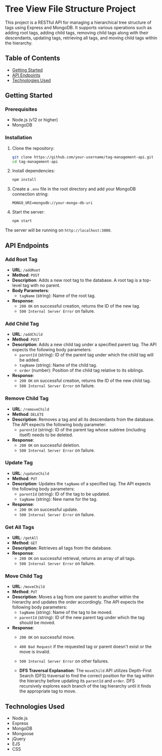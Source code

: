 # Tree View File Structure Project 

This project is a RESTful API for managing a hierarchical tree structure of tags using Express and MongoDB. It supports various operations such as adding root tags, adding child tags, removing child tags along with their descendants, updating tags, retrieving all tags, and moving child tags within the hierarchy.

## Table of Contents

- [Getting Started](#getting-started)
- [API Endpoints](#api-endpoints)
- [Technologies Used](#technologies-used)

## Getting Started

### Prerequisites

- Node.js (v12 or higher)
- MongoDB

### Installation

1. Clone the repository:
    ```bash
    git clone https://github.com/your-username/tag-management-api.git
    cd tag-management-api
    ```

2. Install dependencies:
    ```bash
    npm install
    ```

3. Create a `.env` file in the root directory and add your MongoDB connection string:
    ```
    MONGO_URI=mongodb://your-mongo-db-uri
    ```

4. Start the server:
    ```bash
    npm start
    ```

The server will be running on `http://localhost:3000`.

## API Endpoints

### Add Root Tag

- **URL**: `/addRoot`
- **Method**: `POST`
- **Description**: Adds a new root tag to the database. A root tag is a top-level tag with no parent.
- **Body Parameters**:
  - `tagName` (string): Name of the root tag.
- **Response**:
  - `200 OK` on successful creation, returns the ID of the new tag.
  - `500 Internal Server Error` on failure.

### Add Child Tag

- **URL**: `/addChild`
- **Method**: `POST`
- **Description**: Adds a new child tag under a specified parent tag. The API expects the following body parameters:
  - `parentId` (string): ID of the parent tag under which the child tag will be added.
  - `tagName` (string): Name of the child tag.
  - `order` (number): Position of the child tag relative to its siblings.
- **Response**:
  - `200 OK` on successful creation, returns the ID of the new child tag.
  - `500 Internal Server Error` on failure.

### Remove Child Tag

- **URL**: `/removeChild`
- **Method**: `DELETE`
- **Description**: Removes a tag and all its descendants from the database. The API expects the following body parameter:
  - `parentId` (string): ID of the parent tag whose subtree (including itself) needs to be deleted.
- **Response**:
  - `200 OK` on successful deletion.
  - `500 Internal Server Error` on failure.

### Update Tag

- **URL**: `/updateChild`
- **Method**: `PUT`
- **Description**: Updates the `tagName` of a specified tag. The API expects the following body parameters:
  - `parentId` (string): ID of the tag to be updated.
  - `tagName` (string): New name for the tag.
- **Response**:
  - `200 OK` on successful update.
  - `500 Internal Server Error` on failure.

### Get All Tags

- **URL**: `/getAll`
- **Method**: `GET`
- **Description**: Retrieves all tags from the database.
- **Response**:
  - `200 OK` on successful retrieval, returns an array of all tags.
  - `500 Internal Server Error` on failure.

### Move Child Tag

- **URL**: `/moveChild`
- **Method**: `PUT`
- **Description**: Moves a tag from one parent to another within the hierarchy and updates the order accordingly. The API expects the following body parameters:
  - `tagName` (string): Name of the tag to be moved.
  - `parentId` (string): ID of the new parent tag under which the tag should be moved.
- **Response**:
  - `200 OK` on successful move.
  - `400 Bad Request` if the requested tag or parent doesn't exist or the move is invalid.
  - `500 Internal Server Error` on other failures.

  - **DFS Traversal Explanation**: The `moveChild` API utilizes Depth-First Search (DFS) traversal to find the correct position for the tag within the hierarchy before updating its `parentId` and `order`. DFS recursively explores each branch of the tag hierarchy until it finds the appropriate tag to move.


## Technologies Used

- Node.js
- Express
- MongoDB
- Mongoose
- jQuery
- EJS
- CSS
